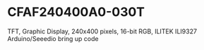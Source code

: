 # CFAF240400A0-030T
TFT, Graphic Display, 240x400 pixels, 16-bit RGB, ILITEK ILI9327 Arduino/Seeedio bring up code
